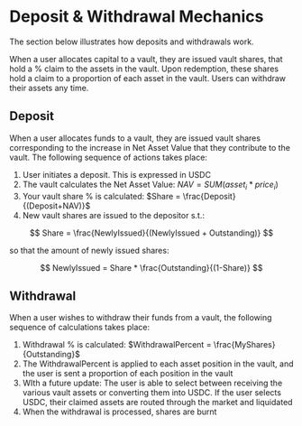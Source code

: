 # Deposit & Withdrawal Mechanics

The section below illustrates how deposits and withdrawals work.

When a user allocates capital to a vault, they are issued vault shares, that hold a % claim to the assets in the vault. Upon redemption, these shares hold a claim to a proportion of each asset in the vault. Users can withdraw their assets any time.

## Deposit

When a user allocates funds to a vault, they are issued vault shares corresponding to the increase in Net Asset Value that they contribute to the vault. The following sequence of actions takes place:

1. User initiates a deposit. This is expressed in USDC
2. The vault calculates the Net Asset Value: $NAV = SUM(asset_i * price_i)$
3. Your vault share % is calculated: $Share = \frac{Deposit}{(Deposit+NAV)}$
4. New vault shares are issued to the depositor s.t.:

$$
Share = \frac{NewlyIssued}{(NewlyIssued + Outstanding)}
$$

so that the amount of newly issued shares:

$$
NewlyIssued = Share * \frac{Outstanding}{(1-Share)}
$$

## Withdrawal

When a user wishes to withdraw their funds from a vault, the following sequence of calculations takes place:

1. Withdrawal % is calculated: $WithdrawalPercent = \frac{MyShares}{Outstanding}$
2. The WithdrawalPercent is applied to each asset position in the vault, and the user is sent a proportion of each position in the vault
3. WIth a future update: The user is able to select between receiving the various vault assets or converting them into USDC. If the user selects USDC, their claimed assets are routed through the market and liquidated
4. When the withdrawal is processed, shares are burnt